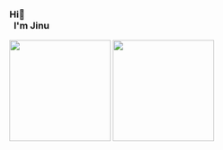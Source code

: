 ### Hi👋 <br>    &nbsp;&nbsp;I'm Jinu 

<!--
**JinuSpace/JinuSpace** is a ✨ _special_ ✨ repository because its `README.md` (this file) appears on your GitHub profile.

Here are some ideas to get you started:

- 🔭 I’m currently working on ...
- 🌱 I’m currently learning ...
- 👯 I’m looking to collaborate on ...
- 🤔 I’m looking for help with ...
- 💬 Ask me about ...
- 📫 How to reach me: ...
- 😄 Pronouns: ...
- ⚡ Fun fact: ...
-->

<span>
  <img src="https://github-readme-stats.vercel.app/api/top-langs/?username=JinuSpace&layout=compact&theme=dark" height="180em" />
</span>
<span>
  <img src="https://github-readme-stats.vercel.app/api?username=JinuSpace&theme=dark&show_icons=true&custom_title=Anurag's%20GitHub%20Stats&hide_title=true" height="180em" />
</span>
